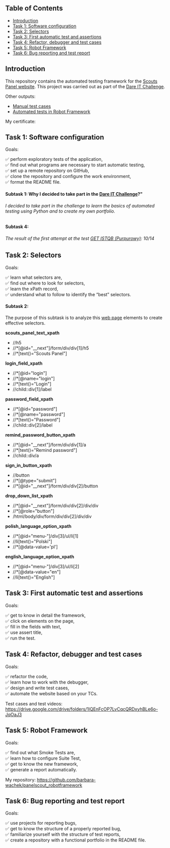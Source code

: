 ## Table of Contents 
* [Introduction](#introduction)
* [Task 1: Software configuration](#task-1-software-configuration)
* [Task 2: Selectors](#task-2-selectors)
* [Task 3: First automatic test and assertions](#task-3-first-automatic-test-and-assertions)
* [Task 4: Refactor, debugger and test cases](#task-4-refactor-debugger-and-test-cases)
* [Task 5: Robot Framework](#task-5-robot-framework)
* [Task 6: Bug reporting and test report](#task-6-bug-reporting-and-test-report)

## Introduction
This repository contains the automated testing framework for the [Scouts Panel website](https://scouts-test.futbolkolektyw.pl/login). This project was carried out as part of the [Dare IT Challenge](https://www.dareit.io/challenges/wstep-do-testow-automatycznych).

Other outputs:
* [Manual test cases](https://docs.google.com/spreadsheets/d/1RCin82tfSesU4tCNpFl7ppMIG3XLe50hg9Kswb1hSpE/edit#gid=0) 
* [Automated tests in Robot Framework](https://github.com/barbara-wachek/panelscout_robotframework) 

My certificate:

## Task 1: Software configuration

Goals:   

✅ perform exploratory tests of the application,  
✅ find out what programs are necessary to start automatic testing,  
✅ set up a remote repository on GitHub,  
✅ clone the repository and configure the work environment,  
✅ format the README file.  

#### Subtask 1: Why I decided to take part in the [Dare IT Challenge](https://www.dareit.io/challenges/wstep-do-testow-automatycznych)?"
###### I decided to take part in the challenge to learn the basics of automated testing using Python and to create my own portfolio.
#### Subtask 4: 
###### The result of the first attempt at the test [GET ISTQB (Purpurowy)](https://getistqb.com/#quizzes): 10/14

## Task 2: Selectors

Goals: 

✅ learn what selectors are,  
✅ find out where to look for selectors,  
✅ learn the xPath record,  
✅ understand what to follow to identify the “best” selectors.

#### Subtask 2:
The purpose of this subtask is to analyze this [web page](https://scouts-test.futbolkolektyw.pl/en/login?redirected=true) elements to create effective selectors.

**scouts_panel_text_xpath**
+ //h5
+ //*[@id="__next"]/form/div/div[1]/h5
+ //*[text()="Scouts Panel"]

**login_field_xpath**
+ //*[@id="login"]
+ //*[@name="login"]
+ //*[text()="Login"]
+ //child::div[1]/label

**password_field_xpath**
+ //*[@id="password"]
+ //*[@name="password"]
+ //*[text()="Password"]
+ //child::div[2]/label

**remind_password_button_xpath**
+ //*[@id="__next"]/form/div/div[1]/a
+ //*[text()="Remind password"]
+ //child::div/a

**sign_in_button_xpath**
+ //button
+ //*[@type="submit"]
+ //*[@id="__next"]/form/div/div[2]/button

**drop_down_list_xpath**
+ //*[@id="__next"]/form/div/div[2]/div/div
+ //*[@role="button"]
+ /html/body/div/form/div/div[2]/div/div

**polish_language_option_xpath**
+ //*[@id="menu-"]/div[3]/ul/li[1]
+ //li[text()="Polski"]
+ //*[@data-value='pl']

**english_language_option_xpath**
+ //*[@id="menu-"]/div[3]/ul/li[2]
+ //*[@data-value="en"]
+ //li[text()="English"]

## Task 3: First automatic test and assertions

Goals:  

✅ get to know in detail the framework,  
✅ click on elements on the page,  
✅ fill in the fields with text,  
✅ use assert title,  
✅ run the test.  

## Task 4: Refactor, debugger and test cases

Goals: 

✅ refactor the code,  
✅ learn how to work with the debugger,  
✅ design and write test cases,  
✅ automate the website based on your TCs.  

Test cases and test videos:   
https://drive.google.com/drive/folders/1lQEnFcOP7LvCqcQRDxyhBLe6o-JqOaJ3


## Task 5: Robot Framework

Goals:  

✅ find out what Smoke Tests are,  
✅ learn how to configure Suite Test,  
✅ get to know the new framework,  
✅ generate a report automatically.  

My repository: https://github.com/barbara-wachek/panelscout_robotframework

## Task 6: Bug reporting and test report

Goals:  

✅ use projects for reporting bugs,  
✅ get to know the structure of a properly reported bug,  
✅ familiarize yourself with the structure of test reports,  
✅ create a repository with a functional portfolio in the README file.  

